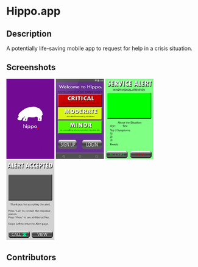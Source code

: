 # Hippo.app

## Description

A potentially life-saving mobile app to request for help in a crisis situation.


## Screenshots

<img src="screenshots/github_logo.jpg" alt="Logo page" width="25%">
<img src="screenshots/github_main.jpg" alt="Home page" width="25%">
<img src="screenshots/github_greenalert.jpg" alt="Green alert" width="25%">
<img src="screenshots/github_alertaccept.jpg" alt="Alert accepted" width="25%">


## Contributors
